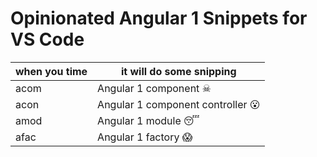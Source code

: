 # Opinionated Angular 1 Snippets for VS Code


|when you time|it will do some snipping|
|-|-|
|acom|Angular 1 component ☠|
|acon|Angular 1 component controller 😮|
|amod|Angular 1 module 😴|
|afac|Angular 1 factory 😱|